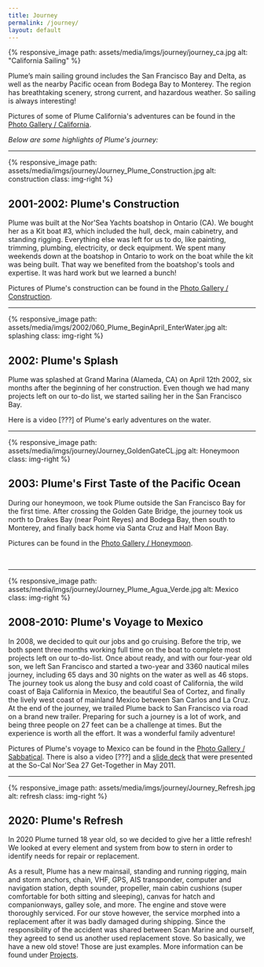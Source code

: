 ```yaml
---
title: Journey
permalink: /journey/
layout: default
---
```


{% responsive_image path: assets/media/imgs/journey/journey_ca.jpg alt: "California Sailing" %}

Plume’s main sailing ground includes the San Francisco Bay and Delta, as well as
the nearby Pacific ocean from Bodega Bay to Monterey. The region has
breathtaking scenery, strong current, and hazardous weather. So sailing is
always interesting!

Pictures of some of Plume California's adventures can be found in the
[Photo Gallery / California](https://photos.flupes.family/Public/Plume/SailingCA).

*Below are some highlights of Plume's journey:*

---

{% responsive_image path: assets/media/imgs/journey/Journey_Plume_Construction.jpg alt: construction class: img-right %}
## 2001-2002: Plume's Construction

Plume was built at the Nor'Sea Yachts boatshop in Ontario (CA). We bought her as
a Kit boat #3, which included the hull, deck, main cabinetry, and standing
rigging. Everything else was left for us to do, like painting, trimming,
plumbing, electricity, or deck equipment. We spent many weekends down at the
boatshop in Ontario to work on the boat while the kit was being built. That way
we benefited from the boatshop's tools and expertise. It was hard work but we
learned a bunch!

Pictures of Plume's construction can be found in the
[Photo Gallery / Construction](https://photos.flupes.family/Public/Plume/Projects/2002-01-Construction/).

---

{% responsive_image path: assets/media/imgs/2002/060_Plume_BeginApril_EnterWater.jpg alt: splashing class: img-right %}
## 2002: Plume's Splash

Plume was splashed at Grand Marina (Alameda, CA) on April 12th 2002, six months
after the beginning of her construction. Even though we had many projects left
on our to-do list, we started sailing her in the San Francisco Bay.

Here is a video [???] of Plume's early adventures on the water.

---

{% responsive_image path: assets/media/imgs/journey/Journey_GoldenGateCL.jpg alt: Honeymoon class: img-right %}
## 2003: Plume's First Taste of the Pacific Ocean

During our honeymoon, we took Plume outside the San Francisco Bay for the first time. After crossing the Golden Gate Bridge, the journey took us north to Drakes Bay (near Point Reyes) and Bodega Bay, then south to Monterey, and finally back home via Santa Cruz and Half Moon Bay. 

Pictures can be found in the [Photo Gallery / Honeymoon](https://photos.flupes.family/Public/Plume/SailingCA/2003-07Honey-Moon/).

<br class="stop-wrap"/> 

---

{% responsive_image path: assets/media/imgs/journey/Journey_Plume_Agua_Verde.jpg alt: Mexico class: img-right %}
## 2008-2010: Plume's Voyage to Mexico

In 2008, we decided to quit our jobs and go cruising. Before the trip, we both
spent three months working full time on the boat to complete most projects left
on our to-do-list. Once about ready, and with our four-year old son, we left San
Francisco and started a two-year and 3360 nautical miles journey, including 65
days and 30 nights on the water as well as 46 stops. The journey took us along
the busy and cold coast of California, the wild coast of Baja California in
Mexico, the beautiful Sea of Cortez, and finally the lively west coast of
mainland Mexico between San Carlos and La Cruz. At the end of the journey, we
trailed Plume back to San Francisco via road on a brand new trailer. Preparing
for such a journey is a lot of work, and being three people on 27 feet can be a
challenge at times. But the experience is worth all the effort. It was a
wonderful family adventure!

Pictures of Plume's voyage to Mexico can be found in the
[Photo Gallery / Sabbatical](https://photos.flupes.family/Public/Plume/Sabbatical).
There is also a video [???] and a [slide deck](/assets/media/other/PlumeSabbaticalSmall.pdf) that were presented at the
So-Cal Nor'Sea 27 Get-Together in May 2011.

---

{% responsive_image path: assets/media/imgs/journey/Journey_Refresh.jpg alt: refresh class: img-right %}
## 2020: Plume's Refresh

In 2020 Plume turned 18 year old, so we decided to give her a little refresh! We
looked at every element and system from bow to stern in order to identify needs
for repair or replacement.


As a result, Plume has a new mainsail, standing and running rigging, main and
storm anchors, chain, VHF, GPS, AIS transponder, computer and navigation
station, depth sounder, propeller, main cabin cushions (super comfortable for
both sitting and sleeping), canvas for hatch and companionways, galley sole, and
more. The engine and stove were thoroughly serviced. For our stove however, the
service morphed into a replacement after it was badly damaged during shipping.
Since the responsibility of the accident was shared between Scan Marine and
ourself, they agreed to send us another used replacement stove. So basically, we
have a new old stove! Those are just examples. More information can be found
under [Projects](/projects/).
